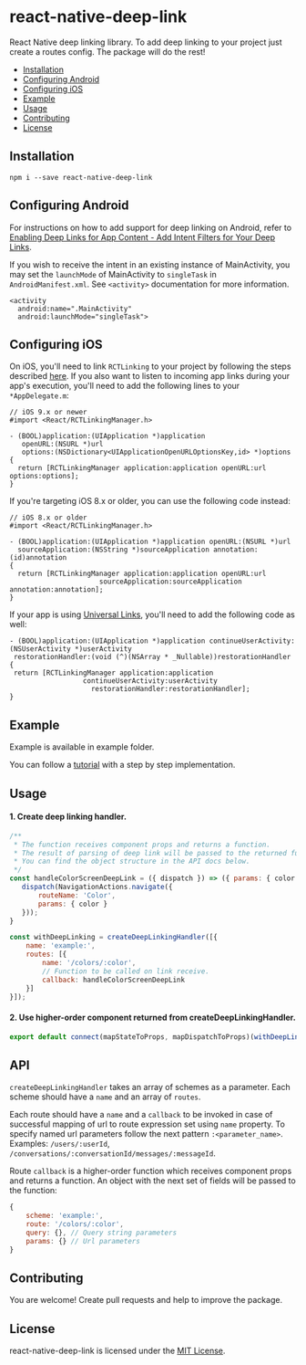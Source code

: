 # react-native-deep-link

React Native deep linking library.
To add deep linking to your project just create a routes config.
The package will do the rest!

* [Installation](#installation)
* [Configuring Android](#configuring-android)
* [Configuring iOS](#configuring-ios)
* [Example](#example)
* [Usage](#usage)
* [Contributing](#contributing)
* [License](#license)

## Installation

```
npm i --save react-native-deep-link
```

## Configuring Android

For instructions on how to add support for deep linking on Android, refer to [Enabling Deep Links for App Content - Add Intent Filters for Your Deep Links](https://developer.android.com/training/app-links/deep-linking.html#adding-filters).

If you wish to receive the intent in an existing instance of MainActivity, you may set the `launchMode` of MainActivity to `singleTask` in `AndroidManifest.xml`. See `<activity>` documentation for more information.

```
<activity
  android:name=".MainActivity"
  android:launchMode="singleTask">
```

## Configuring iOS

On iOS, you'll need to link `RCTLinking` to your project by following the steps described [here](https://facebook.github.io/react-native/docs/linking-libraries-ios.html#manual-linking). If you also want to listen to incoming app links during your app's execution, you'll need to add the following lines to your `*AppDelegate.m`:

```
// iOS 9.x or newer
#import <React/RCTLinkingManager.h>

- (BOOL)application:(UIApplication *)application
   openURL:(NSURL *)url
   options:(NSDictionary<UIApplicationOpenURLOptionsKey,id> *)options
{
  return [RCTLinkingManager application:application openURL:url options:options];
}
```

If you're targeting iOS 8.x or older, you can use the following code instead:

```
// iOS 8.x or older
#import <React/RCTLinkingManager.h>

- (BOOL)application:(UIApplication *)application openURL:(NSURL *)url
  sourceApplication:(NSString *)sourceApplication annotation:(id)annotation
{
  return [RCTLinkingManager application:application openURL:url
                      sourceApplication:sourceApplication annotation:annotation];
}
```

If your app is using [Universal Links](https://developer.apple.com/library/content/documentation/General/Conceptual/AppSearch/UniversalLinks.html), you'll need to add the following code as well:

```
- (BOOL)application:(UIApplication *)application continueUserActivity:(NSUserActivity *)userActivity
 restorationHandler:(void (^)(NSArray * _Nullable))restorationHandler
{
 return [RCTLinkingManager application:application
                  continueUserActivity:userActivity
                    restorationHandler:restorationHandler];
}
```

## Example

Example is available in example folder.

You can follow a [tutorial](https://medium.com/@starotitorov1997/handle-deep-links-in-react-native-apps-b22055149b3a) with a step by step implementation.

## Usage

#### 1. Create deep linking handler.

```js
/**
 * The function receives component props and returns a function.
 * The result of parsing of deep link will be passed to the returned function.
 * You can find the object structure in the API docs below.
 */
const handleColorScreenDeepLink = ({ dispatch }) => ({ params: { color } }) => {
   dispatch(NavigationActions.navigate({
       routeName: 'Color',
       params: { color }
   }));
}

const withDeepLinking = createDeepLinkingHandler([{
    name: 'example:',
    routes: [{
        name: '/colors/:color',
        // Function to be called on link receive.
        callback: handleColorScreenDeepLink
    }]
}]);
```

#### 2. Use higher-order component returned from createDeepLinkingHandler.

```js
export default connect(mapStateToProps, mapDispatchToProps)(withDeepLinking(App));
```

## API

`createDeepLinkingHandler` takes an array of schemes as a parameter. Each scheme should have a `name` and an array of `routes`.

Each route should have a `name` and a `callback` to be invoked in case of successful mapping of url to route expression set using `name` property. To specify named url parameters follow the next pattern `:<parameter_name>`.
Examples: `/users/:userId`, `/conversations/:conversationId/messages/:messageId`.

Route `callback` is a higher-order function which receives component props and returns a function. An object with the next set of fields will be passed to the function:
```js
{
    scheme: 'example:',
    route: '/colors/:color',
    query: {}, // Query string parameters
    params: {} // Url parameters
}
```

## Contributing

You are welcome! Create pull requests and help to improve the package.

## License

react-native-deep-link is licensed under the [MIT License](LICENSE).
